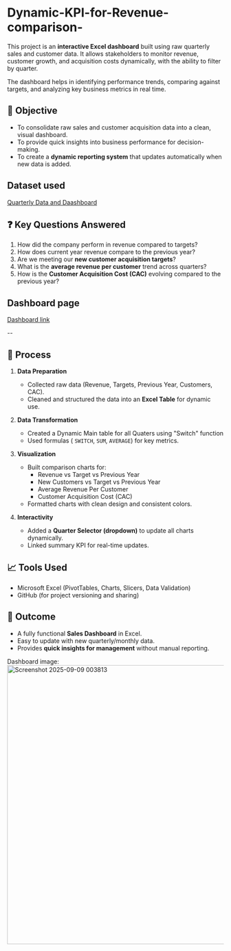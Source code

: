# Dynamic-KPI-for-Revenue-comparison-
This project is an **interactive Excel dashboard** built using raw quarterly sales and customer data.   It allows stakeholders to monitor revenue, customer growth, and acquisition costs dynamically, with the ability to filter by quarter.  

The dashboard helps in identifying performance trends, comparing against targets, and analyzing key business metrics in real time.

## 🎯 Objective
- To consolidate raw sales and customer acquisition data into a clean, visual dashboard.  
- To provide quick insights into business performance for decision-making.  
- To create a **dynamic reporting system** that updates automatically when new data is added.

## Dataset used
<a href="https://github.com/ninjaiscoding/Dynamic-KPI-for-Revenue-comparison-/blob/main/excel_KPI_Project.xlsx"> Quarterly Data and Daashboard</a>

## ❓ Key Questions Answered
1. How did the company perform in revenue compared to targets?  
2. How does current year revenue compare to the previous year?  
3. Are we meeting our **new customer acquisition targets**?  
4. What is the **average revenue per customer** trend across quarters?  
5. How is the **Customer Acquisition Cost (CAC)** evolving compared to the previous year?  

## Dashboard page
<a href="https://github.com/ninjaiscoding/Dynamic-KPI-for-Revenue-comparison-/blob/main/Screenshot%202025-09-09%20003813.png">Dashboard link</a>

--
## 🔄 Process
1. **Data Preparation**  
   - Collected raw data (Revenue, Targets, Previous Year, Customers, CAC).  
   - Cleaned and structured the data into an **Excel Table** for dynamic use.  

2. **Data Transformation**  
   - Created  a Dynamic Main table for all Quaters using "Switch" function
   - Used formulas ( `SWITCH`, `SUM`, `AVERAGE`) for key metrics.  

3. **Visualization**  
   - Built comparison charts for:
     - Revenue vs Target vs Previous Year  
     - New Customers vs Target vs Previous Year  
     - Average Revenue Per Customer  
     - Customer Acquisition Cost (CAC)  
   - Formatted charts with clean design and consistent colors.  

4. **Interactivity**  
   - Added a **Quarter Selector (dropdown)** to update all charts dynamically.  
   - Linked summary KPI for real-time updates.  



## 📈 Tools Used
- Microsoft Excel (PivotTables, Charts, Slicers, Data Validation)  
- GitHub (for project versioning and sharing)  



## 🚀 Outcome
- A fully functional **Sales Dashboard** in Excel.  
- Easy to update with new quarterly/monthly data.  
- Provides **quick insights for management** without manual reporting.  


Dashboard image:
<img width="1095" height="648" alt="Screenshot 2025-09-09 003813" src="https://github.com/user-attachments/assets/d4901328-d423-4166-9855-e426f4bc4571" />

